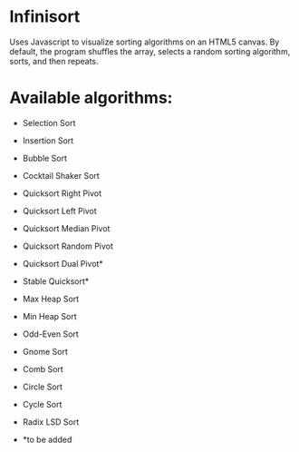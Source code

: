 # Infinisort
 Uses Javascript to visualize sorting algorithms on an HTML5 canvas.
 By default, the program shuffles the array, selects a random sorting algorithm, sorts, and then repeats.
 
# Available algorithms:
 - Selection Sort
 - Insertion Sort
 - Bubble Sort
 - Cocktail Shaker Sort
 - Quicksort Right Pivot
 - Quicksort Left Pivot
 - Quicksort Median Pivot
 - Quicksort Random Pivot
 - Quicksort Dual Pivot*
 - Stable Quicksort*
 - Max Heap Sort
 - Min Heap Sort
 - Odd-Even Sort
 - Gnome Sort
 - Comb Sort
 - Circle Sort
 - Cycle Sort
 - Radix LSD Sort

 - \*to be added
